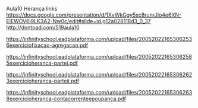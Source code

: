 Aula10 Herança
links
https://docs.google.com/presentation/d/1XvWkGgy5xc8runrJIo4e6XN-EiEWOV6i9LK3A2-Nw0c/edit#slide=id.g12a028118d3_0_37
http://dontpad.com/519aula10


https://infinityschool.eadplataforma.com/upload/files/200520221653062536exerciciofixacao-agregacao.pdf

https://infinityschool.eadplataforma.com/upload/files/200520221653062585exercicioheranca-partei.pdf

https://infinityschool.eadplataforma.com/upload/files/200520221653062623exercicioheranca-parteii.pdf

https://infinityschool.eadplataforma.com/upload/files/200520221653062638exercicioheranca-contacorrenteepoupanca.pdf
